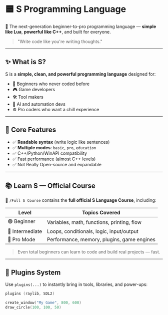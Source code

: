 # 🟦 S Programming Language

🚀 The next-generation beginner-to-pro programming language — **simple like Lua**, **powerful like C++**, and built for everyone.

> "Write code like you're writing thoughts."

---

## ✨ What is S?

S is a **simple, clean, and powerful programming language** designed for:
- 🔰 Beginners who never coded before
- 🎮 Game developers
- 🛠️ Tool makers
- 🤖 AI and automation devs
- ⚙️ Pro coders who want a chill experience

---

## 🧠 Core Features

- ✅ **Readable syntax** (write logic like sentences)
- ✅ **Multiple modes**: `basic`, `pro`, `education`
- ✅ C++/Python/WinAPI compatibility
- ✅ Fast performance (almost C++ levels)
- ✅ Not Really Open-source and expandable

---

## 📚 Learn S — Official Course

📁 `/Full S Course` contains the **full official S Language Course**, including:

| Level     | Topics Covered |
|-----------|----------------|
| 🟢 Beginner | Variables, math, functions, printing, flow |
| 🔵 Intermediate | Loops, conditionals, logic, input/output |
| 🔴 Pro Mode | Performance, memory, plugins, game engines |

> Even total beginners can learn to code and build real projects — fast.

---

## 🧩 Plugins System

Use `plugins(...)` to instantly bring in tools, libraries, and power-ups:

```s
plugins (raylib, SDL2)

create_window("My Game", 800, 600)
draw_circle(100, 100, 50)
